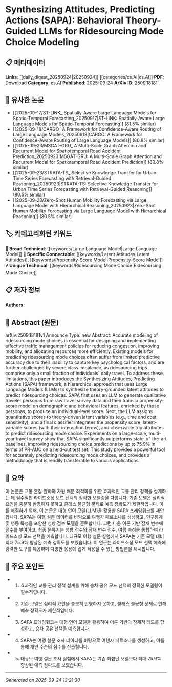 <!-- KEYWORD_LINKING_METADATA:
{
  "processed_timestamp": "2025-09-24T13:21:30.943840",
  "vocabulary_version": "1.0",
  "selected_keywords": [
    "Large Language Model",
    "Ridesourcing Mode Choice",
    "Latent Attitudes",
    "Propensity-Score Model"
  ],
  "rejected_keywords": [],
  "similarity_scores": {
    "Large Language Model": 0.8,
    "Ridesourcing Mode Choice": 0.78,
    "Latent Attitudes": 0.77,
    "Propensity-Score Model": 0.74
  },
  "extraction_method": "AI_prompt_based",
  "budget_applied": true,
  "candidates_json": {
    "candidates": [
      {
        "surface": "Large Language Models",
        "canonical": "Large Language Model",
        "aliases": [
          "LLM",
          "Large Language Models"
        ],
        "category": "broad_technical",
        "rationale": "Large Language Models are central to the SAPA framework, providing a basis for linking with other NLP and AI research.",
        "novelty_score": 0.45,
        "connectivity_score": 0.88,
        "specificity_score": 0.65,
        "link_intent_score": 0.8
      },
      {
        "surface": "ridesourcing mode choice",
        "canonical": "Ridesourcing Mode Choice",
        "aliases": [
          "ride-hailing mode choice",
          "ridesharing mode choice"
        ],
        "category": "unique_technical",
        "rationale": "This is a specific application area of the SAPA framework, crucial for linking to transportation and urban planning studies.",
        "novelty_score": 0.75,
        "connectivity_score": 0.7,
        "specificity_score": 0.85,
        "link_intent_score": 0.78
      },
      {
        "surface": "latent attitudes",
        "canonical": "Latent Attitudes",
        "aliases": [
          "psychological factors",
          "latent psychological factors"
        ],
        "category": "specific_connectable",
        "rationale": "Latent attitudes are key to understanding user behavior, linking psychological modeling with transportation choices.",
        "novelty_score": 0.68,
        "connectivity_score": 0.75,
        "specificity_score": 0.8,
        "link_intent_score": 0.77
      },
      {
        "surface": "propensity-score model",
        "canonical": "Propensity-Score Model",
        "aliases": [
          "propensity model",
          "score model"
        ],
        "category": "specific_connectable",
        "rationale": "The propensity-score model is a critical component of the SAPA framework, facilitating connections with statistical modeling techniques.",
        "novelty_score": 0.6,
        "connectivity_score": 0.72,
        "specificity_score": 0.78,
        "link_intent_score": 0.74
      }
    ],
    "ban_list_suggestions": [
      "traffic management policies",
      "multi-year travel survey"
    ]
  },
  "decisions": [
    {
      "candidate_surface": "Large Language Models",
      "resolved_canonical": "Large Language Model",
      "decision": "linked",
      "scores": {
        "novelty": 0.45,
        "connectivity": 0.88,
        "specificity": 0.65,
        "link_intent": 0.8
      }
    },
    {
      "candidate_surface": "ridesourcing mode choice",
      "resolved_canonical": "Ridesourcing Mode Choice",
      "decision": "linked",
      "scores": {
        "novelty": 0.75,
        "connectivity": 0.7,
        "specificity": 0.85,
        "link_intent": 0.78
      }
    },
    {
      "candidate_surface": "latent attitudes",
      "resolved_canonical": "Latent Attitudes",
      "decision": "linked",
      "scores": {
        "novelty": 0.68,
        "connectivity": 0.75,
        "specificity": 0.8,
        "link_intent": 0.77
      }
    },
    {
      "candidate_surface": "propensity-score model",
      "resolved_canonical": "Propensity-Score Model",
      "decision": "linked",
      "scores": {
        "novelty": 0.6,
        "connectivity": 0.72,
        "specificity": 0.78,
        "link_intent": 0.74
      }
    }
  ]
}
-->

# Synthesizing Attitudes, Predicting Actions (SAPA): Behavioral Theory-Guided LLMs for Ridesourcing Mode Choice Modeling

## 📋 메타데이터

**Links**: [[daily_digest_20250924|20250924]] [[categories/cs.AI|cs.AI]]
**PDF**: [Download](https://arxiv.org/pdf/2509.18181.pdf)
**Category**: cs.AI
**Published**: 2025-09-24
**ArXiv ID**: [2509.18181](https://arxiv.org/abs/2509.18181)

## 🔗 유사한 논문
- [[2025-09-17/ST-LINK_ Spatially-Aware Large Language Models for Spatio-Temporal Forecasting_20250917|ST-LINK: Spatially-Aware Large Language Models for Spatio-Temporal Forecasting]] (81.5% similar)
- [[2025-09-18/CARGO_ A Framework for Confidence-Aware Routing of Large Language Models_20250918|CARGO: A Framework for Confidence-Aware Routing of Large Language Models]] (80.8% similar)
- [[2025-09-23/MSGAT-GRU_ A Multi-Scale Graph Attention and Recurrent Model for Spatiotemporal Road Accident Prediction_20250923|MSGAT-GRU: A Multi-Scale Graph Attention and Recurrent Model for Spatiotemporal Road Accident Prediction]] (80.8% similar)
- [[2025-09-23/STRATA-TS_ Selective Knowledge Transfer for Urban Time Series Forecasting with Retrieval-Guided Reasoning_20250923|STRATA-TS: Selective Knowledge Transfer for Urban Time Series Forecasting with Retrieval-Guided Reasoning]] (80.5% similar)
- [[2025-09-23/Zero-Shot Human Mobility Forecasting via Large Language Model with Hierarchical Reasoning_20250923|Zero-Shot Human Mobility Forecasting via Large Language Model with Hierarchical Reasoning]] (80.5% similar)

## 🏷️ 카테고리화된 키워드
**🧠 Broad Technical**: [[keywords/Large Language Model|Large Language Model]]
**🔗 Specific Connectable**: [[keywords/Latent Attitudes|Latent Attitudes]], [[keywords/Propensity-Score Model|Propensity-Score Model]]
**⚡ Unique Technical**: [[keywords/Ridesourcing Mode Choice|Ridesourcing Mode Choice]]

## 📋 저자 정보

**Authors:** 

## 📄 Abstract (원문)

arXiv:2509.18181v1 Announce Type: new 
Abstract: Accurate modeling of ridesourcing mode choices is essential for designing and implementing effective traffic management policies for reducing congestion, improving mobility, and allocating resources more efficiently. Existing models for predicting ridesourcing mode choices often suffer from limited predictive accuracy due to their inability to capture key psychological factors, and are further challenged by severe class imbalance, as ridesourcing trips comprise only a small fraction of individuals' daily travel. To address these limitations, this paper introduces the Synthesizing Attitudes, Predicting Actions (SAPA) framework, a hierarchical approach that uses Large Language Models (LLMs) to synthesize theory-grounded latent attitudes to predict ridesourcing choices. SAPA first uses an LLM to generate qualitative traveler personas from raw travel survey data and then trains a propensity-score model on demographic and behavioral features, enriched by those personas, to produce an individual-level score. Next, the LLM assigns quantitative scores to theory-driven latent variables (e.g., time and cost sensitivity), and a final classifier integrates the propensity score, latent-variable scores (with their interaction terms), and observable trip attributes to predict ridesourcing mode choice. Experiments on a large-scale, multi-year travel survey show that SAPA significantly outperforms state-of-the-art baselines, improving ridesourcing choice predictions by up to 75.9% in terms of PR-AUC on a held-out test set. This study provides a powerful tool for accurately predicting ridesourcing mode choices, and provides a methodology that is readily transferable to various applications.

## 📝 요약

이 논문은 교통 혼잡 완화와 자원 배분 최적화를 위한 효과적인 교통 관리 정책을 설계하는 데 필수적인 라이드소싱 모드 선택의 정확한 모델링을 다룹니다. 기존 모델은 심리적 요인을 충분히 반영하지 못하고 클래스 불균형 문제로 예측 정확도가 제한적입니다. 이를 해결하기 위해, 이 논문은 대형 언어 모델(LLM)을 활용한 SAPA 프레임워크를 제안합니다. SAPA는 여행 설문 데이터를 바탕으로 여행자 페르소나를 생성하고, 인구통계 및 행동 특성을 포함한 성향 점수 모델을 훈련합니다. 그런 다음 이론 기반 잠재 변수에 점수를 부여하고, 최종 분류기는 성향 점수와 잠재 변수 점수, 여행 속성을 통합하여 라이드소싱 모드 선택을 예측합니다. 대규모 여행 설문 실험에서 SAPA는 기존 모델 대비 최대 75.9% 향상된 예측 정확도를 보였습니다. 이 연구는 라이드소싱 모드 선택 예측에 강력한 도구를 제공하며 다양한 응용에 쉽게 적용될 수 있는 방법론을 제시합니다.

## 🎯 주요 포인트

- 1. 효과적인 교통 관리 정책 설계를 위해 승차 공유 모드 선택의 정확한 모델링이 필수적입니다.
- 2. 기존 모델은 심리적 요인을 충분히 반영하지 못하고, 클래스 불균형 문제로 인해 예측 정확도가 제한적입니다.
- 3. SAPA 프레임워크는 대형 언어 모델을 활용하여 이론 기반의 잠재적 태도를 합성하고, 승차 공유 선택을 예측합니다.
- 4. SAPA는 여행 설문 조사 데이터를 바탕으로 여행자 페르소나를 생성하고, 이를 통해 개인 수준의 점수를 산출합니다.
- 5. 대규모 여행 설문 조사 실험에서 SAPA는 기존 최첨단 모델보다 최대 75.9% 향상된 예측 정확도를 보였습니다.


---

*Generated on 2025-09-24 13:21:30*